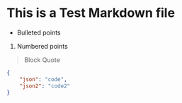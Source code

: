 # This is a Test Markdown file

- Bulleted points

1. Numbered points

> Block Quote

```json
{
    "json": "code",
    "json2": "code2"
}
```